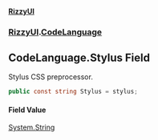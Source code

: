 #### [RizzyUI](index 'index')
### [RizzyUI](RizzyUI 'RizzyUI').[CodeLanguage](RizzyUI.CodeLanguage 'RizzyUI.CodeLanguage')

## CodeLanguage.Stylus Field

Stylus CSS preprocessor.

```csharp
public const string Stylus = stylus;
```

#### Field Value
[System.String](https://docs.microsoft.com/en-us/dotnet/api/System.String 'System.String')
